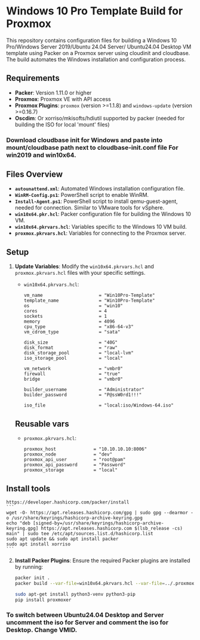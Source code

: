 # Windows 10 Pro Template Build for Proxmox

This repository contains configuration files for building a Windows 10 Pro/Windows Server 2019/Ubuntu 24.04 Server/ Ubuntu24.04 Desktop VM template using Packer on a Proxmox server using cloudinit and cloudbase. The build automates the Windows installation and configuration process.

## Requirements

- **Packer**: Version 1.11.0 or higher
- **Proxmox**: Proxmox VE with API access
- **Proxmox Plugins**: `proxmox` (version >=1.1.8) and `windows-update` (version >=0.16.7)
- **Oscdim**: Or xorriso/mkisofts/hdiutil supported by packer (needed for building the ISO for local 'mount' files)

### Download cloudbase init for Windows and paste into mount/cloudbase path next to cloudbase-init.conf file For win2019 and win10x64. 

## Files Overview

- **`autounattend.xml`**: Automated Windows installation configuration file.
- **`WinRM-Config.ps1`**: PowerShell script to enable WinRM.
- **`Install-Agent.ps1`**: PowerShell script to install qemu-guest-agent, needed for connection. Similar to VMware tools for vSphere.
- **`win10x64.pkr.hcl`**: Packer configuration file for building the Windows 10 VM.
- **`win10x64.pkrvars.hcl`**: Variables specific to the Windows 10 VM build.
- **`proxmox.pkrvars.hcl`**: Variables for connecting to the Proxmox server.

## Setup

1. **Update Variables**: Modify the `win10x64.pkrvars.hcl` and `proxmox.pkrvars.hcl` files with your specific settings.

   - `win10x64.pkrvars.hcl`:
     ```hcl
     vm_name                     = "Win10Pro-Template"
     template_name               = "Win10Pro-Template"
     os                          = "win10"
     cores                       = 4
     sockets                     = 1
     memory                      = 4096
     cpu_type                    = "x86-64-v3"
     vm_cdrom_type               = "sata"
     
     disk_size                   = "40G"
     disk_format                 = "raw"
     disk_storage_pool           = "local-lvm"
     iso_storage_pool            = "local"
     
     vm_network                  = "vmbr0"
     firewall                    = "true"
     bridge                      = "vmbr0"
     
     builder_username            = "Administrator"
     builder_password            = "P@ssW0rd1!!!"
     
     iso_file                    = "local:iso/Windows-64.iso"
     ```

    ## Reusable vars
   - `proxmox.pkrvars.hcl`:
     ```hcl
     proxmox_host              = "10.10.10.10:8006"
     proxmox_node              = "dev"
     proxmox_api_user          = "root@pam"
     proxmox_api_password      = "Password"
     proxmox_storage           = "local"
     ```

## Install tools
    https://developer.hashicorp.com/packer/install
    ```
    wget -O- https://apt.releases.hashicorp.com/gpg | sudo gpg --dearmor -o /usr/share/keyrings/hashicorp-archive-keyring.gpg
    echo "deb [signed-by=/usr/share/keyrings/hashicorp-archive-keyring.gpg] https://apt.releases.hashicorp.com $(lsb_release -cs) main" | sudo tee /etc/apt/sources.list.d/hashicorp.list
    sudo apt update && sudo apt install packer
    sudo apt install xorriso 
    ```
    
2. **Install Packer Plugins**: Ensure the required Packer plugins are installed by running:
   ```sh
   packer init .
   packer build --var-file=win10x64.pkrvars.hcl --var-file=../.proxmox.pkrvars.hcl win10x64.pkr.hcl

   sudo apt-get install python3-venv python3-pip
   pip install proxmoxer

### To switch between Ubuntu24.04 Desktop and Server uncomment the iso for Server and comment the iso for Desktop. Change VMID.